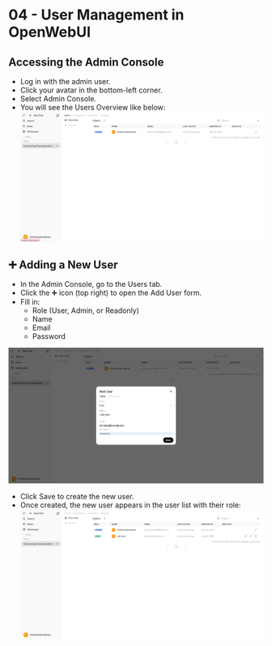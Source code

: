 # 04 - User Management in OpenWebUI

## Accessing the Admin Console
- Log in with the admin user.
- Click your avatar in the bottom-left corner.
- Select Admin Console.
- You will see the Users Overview like below:
![alt_text](https://github.com/krishnapriya-nynaru/ollama-openwebui-multitenant-setup/blob/main/Ollama_openwebui/docs/images/admin_panel_ui.png?raw=true)

## ➕ Adding a New User
- In the Admin Console, go to the Users tab.
- Click the ➕ icon (top right) to open the Add User form.
- Fill in:
  - Role (User, Admin, or Readonly)
  - Name
  - Email
  - Password

![alt_text](https://github.com/krishnapriya-nynaru/ollama-openwebui-multitenant-setup/blob/main/Ollama_openwebui/docs/images/add_user.png?raw=true)

- Click Save to create the new user.
- Once created, the new user appears in the user list with their role:
![alt_text](https://github.com/krishnapriya-nynaru/ollama-openwebui-multitenant-setup/blob/main/Ollama_openwebui/docs/images/add_user_2.png?raw=true)



